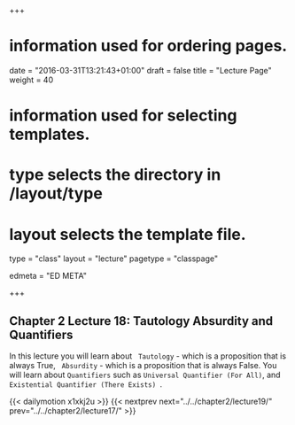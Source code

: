 +++
# information used for ordering pages.
date = "2016-03-31T13:21:43+01:00"
draft = false
title = "Lecture Page"
weight = 40

# information used for selecting templates.
# type selects the directory in /layout/type
# layout selects the template file.

type   = "class"
layout = "lecture"
pagetype = "classpage"





edmeta = "ED META"

+++
## Chapter 2 Lecture 18: Tautology Absurdity and Quantifiers
<p class="lead">
In this lecture you will learn about <code> Tautology</code> - which is a proposition that is always True, <code> Absurdity</code> - which is a proposition that is always False. You will learn about <code>Quantifiers</code> such as <code>Universal Quantifier (For All)</code>, and <code> Existential Quantifier (There Exists) </code>.

</p>

{{< dailymotion x1xkj2u >}}
{{< nextprev next="../../chapter2/lecture19/"     prev="../../chapter2/lecture17/"  >}}
